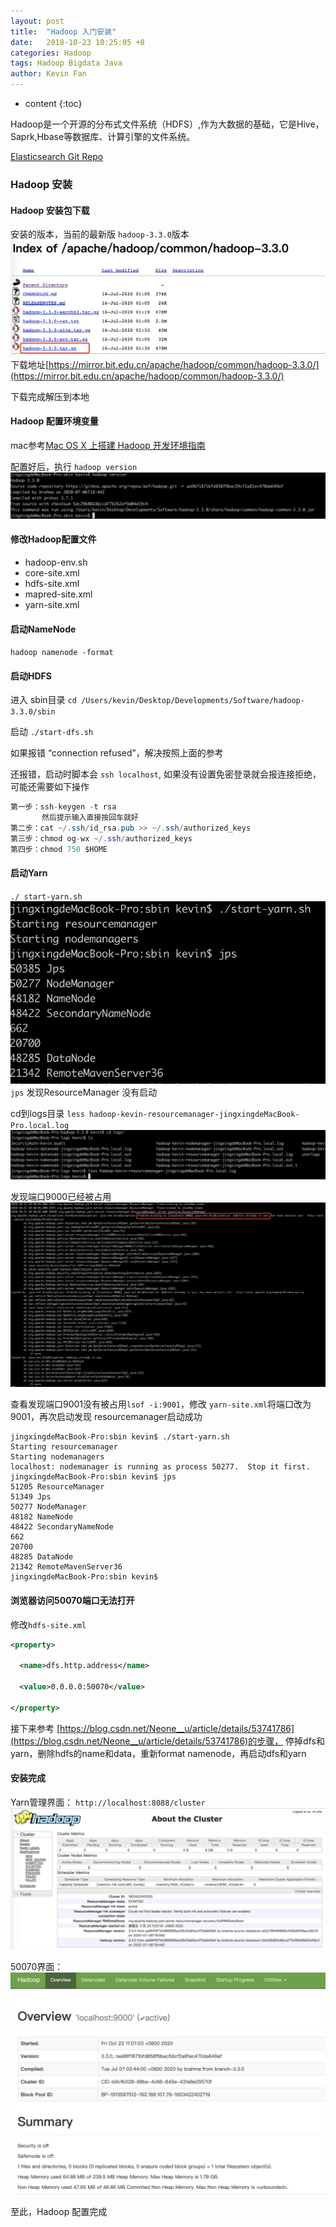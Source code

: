 ```yaml
---
layout: post
title:  "Hadoop 入门安装"
date:   2018-10-23 10:25:05 +8
categories: Hadoop
tags: Hadoop Bigdata Java
author: Kevin Fan
---
```


* content
{:toc}

Hadoop是一个开源的分布式文件系统（HDFS）,作为大数据的基础，它是Hive，Saprk,Hbase等数据库、计算引擎的文件系统。

[Elasticsearch Git Repo](https://github.com/elastic/elasticsearch.git)
<!-- more -->

### Hadoop 安装

#### Hadoop 安装包下载

安装的版本，当前的最新版 `hadoop-3.3.0`版本
![hadoop-download](../images/bigdata/hadoop/hadoop-download.jpg)
下载地址[https://mirror.bit.edu.cn/apache/hadoop/common/hadoop-3.3.0/](https://mirror.bit.edu.cn/apache/hadoop/common/hadoop-3.3.0/)

下载完成解压到本地

#### Hadoop 配置环境变量

mac参考[Mac OS X 上搭建 Hadoop 开发环境指南](https://zhuanlan.zhihu.com/p/33117305)

配置好后，执行 `hadoop version`
![hdp-version](../images/bigdata/hadoop/hdp-version.jpg)

#### 修改Hadoop配置文件

* hadoop-env.sh
* core-site.xml
* hdfs-site.xml
* mapred-site.xml
* yarn-site.xml

#### 启动NameNode

`hadoop namenode -format`

#### 启动HDFS

进入 sbin目录 `cd /Users/kevin/Desktop/Developments/Software/hadoop-3.3.0/sbin`

启动 `./start-dfs.sh`

如果报错 “connection refused”，解决按照上面的参考

还报错，启动时脚本会 `ssh localhost`, 如果没有设置免密登录就会报连接拒绝，可能还需要如下操作
```java
第一步：ssh-keygen -t rsa 
       然后提示输入直接按回车就好
第二步：cat ~/.ssh/id_rsa.pub >> ~/.ssh/authorized_keys
第三步：chmod og-wx ~/.ssh/authorized_keys
第四步：chmod 750 $HOME 
```

#### 启动Yarn

`./ start-yarn.sh`
![hdp-yarn-start](../images/bigdata/hadoop/hdp-yarn-start.jpg)
`jps` 发现ResourceManager 没有启动

cd到logs目录
`less hadoop-kevin-resourcemanager-jingxingdeMacBook-Pro.local.log`
![hdp-logs](../images/bigdata/hadoop/hdp-logs.jpg)

发现端口9000已经被占用
![hdp-log-port-bind](../images/bigdata/hadoop/hdp-log-port-bind.jpg)

查看发现端口9001没有被占用`lsof -i:9001`，修改 `yarn-site.xml`将端口改为9001，再次启动发现 resourcemanager启动成功

```shell script
jingxingdeMacBook-Pro:sbin kevin$ ./start-yarn.sh
Starting resourcemanager
Starting nodemanagers
localhost: nodemanager is running as process 50277.  Stop it first.
jingxingdeMacBook-Pro:sbin kevin$ jps
51205 ResourceManager
51349 Jps
50277 NodeManager
48182 NameNode
48422 SecondaryNameNode
662
20700
48285 DataNode
21342 RemoteMavenServer36
jingxingdeMacBook-Pro:sbin kevin$
```

#### 浏览器访问50070端口无法打开

修改`hdfs-site.xml`
```xml
<property>

  <name>dfs.http.address</name>

  <value>0.0.0.0:50070</value>

</property>
```
接下来参考 [https://blog.csdn.net/Neone__u/article/details/53741786](https://blog.csdn.net/Neone__u/article/details/53741786)的步骤，
停掉dfs和yarn，删除hdfs的name和data，重新format namenode，再启动dfs和yarn

#### 安装完成

Yarn管理界面： `http://localhost:8088/cluster`
![hdp-yarn-web](../images/bigdata/hadoop/hdp-yarn-web.jpg)

50070界面：
![hdp-web-50070](../images/bigdata/hadoop/hdp-web-50070.jpg)

至此，Hadoop 配置完成